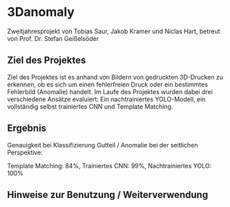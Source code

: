 # 3Danomaly
Zweitjahresprojekt von Tobias Saur, Jakob Kramer und Niclas Hart, betreut von Prof. Dr. Stefan Geißelsöder


## Ziel des Projektes

Ziel des Projektes ist es anhand von Bildern von gedruckten 3D-Drucken zu erkennen, ob es sich um einen fehlerfreien Druck oder ein bestimmtes Fehlerbild (Anomalie) handelt. Im Laufe des Projektes wurden dabei drei verschiedene Ansätze evaluiert: Ein nachtrainiertes YOLO-Modell, ein vollständig selbst trainiertes CNN und Template Matching.


## Ergebnis

Genauigkeit bei Klassifizierung Gutteil / Anomalie bei der seitlichen Perspektive:

Template Matching: 84%, 
Trainiertes CNN: 99%, 
Nachtrainiertes YOLO: 100%

## Hinweise zur Benutzung / Weiterverwendung
